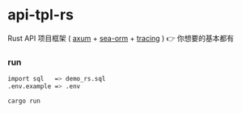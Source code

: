 # api-tpl-rs

Rust API 项目框架 ( [axum](https://github.com/tokio-rs/axum) + [sea-orm](https://github.com/SeaQL/sea-orm) + [tracing](https://github.com/tokio-rs/tracing) ) 👉 你想要的基本都有

### run

```sh
import sql   => demo_rs.sql
.env.example => .env

cargo run
```
